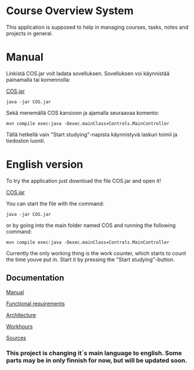 # Course Overview System

This application is supposed to help in managing courses, tasks, notes and projects in general.

# Manual

Linkistä COS.jar voit ladata sovelluksen. Sovelluksen voi käynnistää painamalla tai komennolla:

[COS.jar](CourseOverviewSystem/COS/COS.jar)
```
java -jar COS.jar
``` 
Sekä menemällä COS kansioon ja ajamalla seuraavaa komento: 

```
mvn compile exec:java -Dexec.mainClass=Controls.MainController
```
Tällä hetkellä vain "Start studying"-napista käynnistyvä laskuri toimii ja tiedoston luonti. 
 
# English version 
To try the application just download the file COS.jar and open it!

[COS.jar](CourseOverviewSystem/COS/COS.jar)

You can start the file with the command:
```
java -jar COS.jar
``` 
or by going into the main folder named COS and running the following command:

```
mvn compile exec:java -Dexec.mainClass=Controls.MainController
```

Currently the only working thing is the work counter, which starts to count the time youve put in. Start it by pressing the "Start studying"-button.






## Documentation

[Manual](https://github.com/KirillosTY/Course-Overview-System/blob/69b19f9351c57b942dd23e9f52cbcac4e74591b8/Dokumentaatio/Manual.md)

[Functional requirements](Documentation/Vaatimusmäärittely.md)

[Architecture](https://github.com/KirillosTY/Course-Overview-System/blob/05d7623690ac84c01097ee8f81aee742d673a6e2/Documentation/Architecture.md)

[Workhours](Documentation/workhours.md)

[Sources](https://github.com/KirillosTY/Course-Overview-System/blob/31b5304e729e51ac6abdbc645ae2f2cb87f23967/Documentation/Sources.md)

### This project is changing it´s main language to english. Some parts may be in only finnish for now, but will be updated soon.
